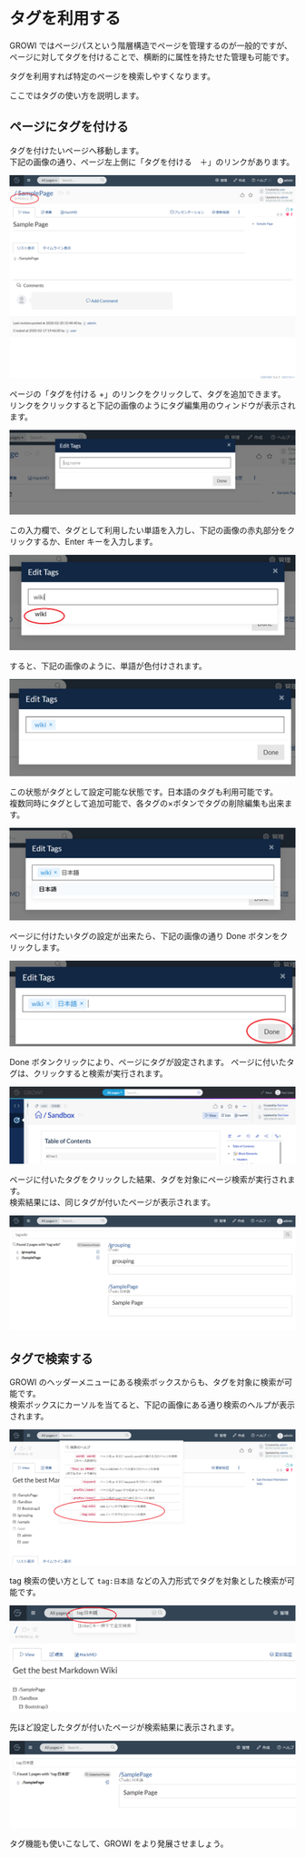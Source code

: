 # タグを利用する

GROWI ではページパスという階層構造でページを管理するのが一般的ですが、ページに対してタグを付けることで、横断的に属性を持たせた管理も可能です。

タグを利用すれば特定のページを検索しやすくなります。

ここではタグの使い方を説明します。

## ページにタグを付ける

タグを付けたいページへ移動します。  
下記の画像の通り、ページ左上側に「タグを付ける　＋」のリンクがあります。

![](./images/tag1.png)


ページの「タグを付ける +」のリンクをクリックして、タグを追加できます。  
リンクをクリックすると下記の画像のようにタグ編集用のウィンドウが表示されます。

![](./images/tag2.png)

この入力欄で、タグとして利用したい単語を入力し、下記の画像の赤丸部分をクリックするか、Enter キーを入力します。

![](./images/tag3.png)


すると、下記の画像のように、単語が色付けされます。

![](./images/tag4.png)


この状態がタグとして設定可能な状態です。日本語のタグも利用可能です。  
複数同時にタグとして追加可能で、各タグの×ボタンでタグの削除編集も出来ます。

![](./images/tag5.png)

ページに付けたいタグの設定が出来たら、下記の画像の通り Done ボタンをクリックします。

![](./images/tag6.png)

Done ボタンクリックにより、ページにタグが設定されます。
ページに付いたタグは、クリックすると検索が実行されます。

![](./images/tag7.png)

ページに付いたタグをクリックした結果、タグを対象にページ検索が実行されます。  
検索結果には、同じタグが付いたページが表示されます。

![](./images/tag8.png)


## タグで検索する

GROWI のヘッダーメニューにある検索ボックスからも、タグを対象に検索が可能です。  
検索ボックスにカーソルを当てると、下記の画像にある通り検索のヘルプが表示されます。  

![](./images/tagsearch1.png)

tag 検索の使い方として `tag:日本語` などの入力形式でタグを対象とした検索が可能です。

![](./images/tagsearch2.png)

先ほど設定したタグが付いたページが検索結果に表示されます。

![](./images/tagsearch3.png)


タグ機能も使いこなして、GROWI をより発展させましょう。

